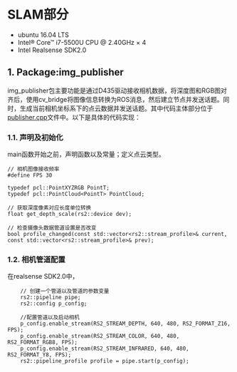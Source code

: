 # SLAM部分
* ubuntu 16.04 LTS
* Intel® Core™ i7-5500U CPU @ 2.40GHz × 4 
* Intel Realsense SDK2.0
## 1. Package:img_publisher
img_publisher包主要功能是通过D435驱动接收相机数据，将深度图和RGB图对齐后，使用cv_bridge将图像信息转换为ROS消息，然后建立节点并发送话题。同时，生成当前相机坐标系下的点云数据并发送话题。其中代码主体部分位于[publisher.cpp](src/img_publisher/src/publisher.cpp)文件中。以下是具体的代码实现：
### 1.1. 声明及初始化
main函数开始之前，声明函数以及常量；定义点云类型。
```
// 相机图像接收频率
#define FPS 30

typedef pcl::PointXYZRGB PointT;
typedef pcl::PointCloud<PointT> PointCloud;

// 获取深度像素对应长度单位转换
float get_depth_scale(rs2::device dev);

// 检查摄像头数据管道设置是否改变
bool profile_changed(const std::vector<rs2::stream_profile>& current, const std::vector<rs2::stream_profile>& prev);
```
### 1.2. 相机管道配置
在realsense SDK2.0中，
```
    // 创建一个管道以及管道的参数变量
    rs2::pipeline pipe;
    rs2::config p_config;

    //配置管道以及启动相机
    p_config.enable_stream(RS2_STREAM_DEPTH, 640, 480, RS2_FORMAT_Z16, FPS);
    p_config.enable_stream(RS2_STREAM_COLOR, 640, 480, RS2_FORMAT_RGB8, FPS);
    p_config.enable_stream(RS2_STREAM_INFRARED, 640, 480, RS2_FORMAT_Y8, FPS);
    rs2::pipeline_profile profile = pipe.start(p_config);
```
